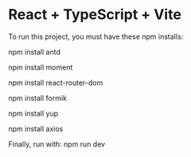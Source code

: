 # React + TypeScript + Vite

To run this project, you must have these npm installs:

npm install antd

npm install moment

npm install react-router-dom

npm install formik

npm install yup

npm install axios

Finally, run with:
npm run dev
